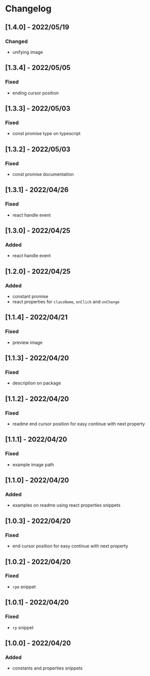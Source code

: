 # Changelog

<!-- http://keepachangelog.com/en/1.0.0/
Added       for new features.
Changed     for changes in existing functionality.
Deprecated  for once-stable features removed in upcoming releases.
Removed     for deprecated features removed in this release.
Fixed       for any bug fixes.
Security    to invite users to upgrade in case of vulnerabilities.
-->

## [1.4.0] - 2022/05/19

### Changed

- unifying image

## [1.3.4] - 2022/05/05

### Fixed

- ending cursor position

## [1.3.3] - 2022/05/03

### Fixed

- const promise type on typescript

## [1.3.2] - 2022/05/03

### Fixed

- const promise documentation

## [1.3.1] - 2022/04/26

### Fixed

- react handle event

## [1.3.0] - 2022/04/25

### Added

- react handle event

## [1.2.0] - 2022/04/25

### Added

- constant promise
- react properties for `className`, `onClick` and `onChange`

## [1.1.4] - 2022/04/21

### Fixed

- preview image

## [1.1.3] - 2022/04/20

### Fixed

- description on package

## [1.1.2] - 2022/04/20

### Fixed

- readme end cursor position for easy continue with next property

## [1.1.1] - 2022/04/20

### Fixed

- example image path

## [1.1.0] - 2022/04/20

### Added

- examples on readme using react properties snippets

## [1.0.3] - 2022/04/20

### Fixed

- end cursor position for easy continue with next property

## [1.0.2] - 2022/04/20

### Fixed

- `rpm` snippet

## [1.0.1] - 2022/04/20

### Fixed

- `rp` snippet

## [1.0.0] - 2022/04/20

### Added

- constants and properties snippets
